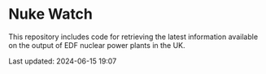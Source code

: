 # Nuke Watch

This repository includes code for retrieving the latest information available on the output of EDF nuclear power plants in the UK.

Last updated: 2024-06-15 19:07